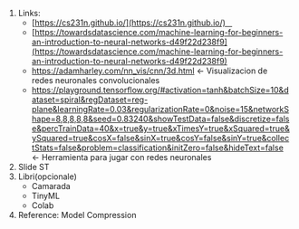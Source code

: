 1. Links:
	- [https://cs231n.github.io/](https://cs231n.github.io/)     
	- [https://towardsdatascience.com/machine-learning-for-beginners-an-introduction-to-neural-networks-d49f22d238f9](https://towardsdatascience.com/machine-learning-for-beginners-an-introduction-to-neural-networks-d49f22d238f9)
	- https://adamharley.com/nn_vis/cnn/3d.html <- Visualizacion de redes neuronales convolucionales
	- https://playground.tensorflow.org/#activation=tanh&batchSize=10&dataset=spiral&regDataset=reg-plane&learningRate=0.03&regularizationRate=0&noise=15&networkShape=8,8,8,8,8&seed=0.83240&showTestData=false&discretize=false&percTrainData=40&x=true&y=true&xTimesY=true&xSquared=true&ySquared=true&cosX=false&sinX=true&cosY=false&sinY=true&collectStats=false&problem=classification&initZero=false&hideText=false <- Herramienta para jugar con redes neuronales
1. Slide ST
2. Libri(opcionale)
	- Camarada
	- TinyML
	- Colab
3. Reference: Model Compression
